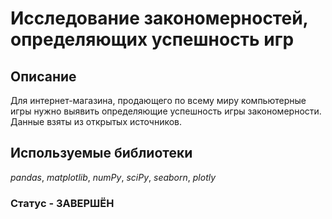 # Исследование закономерностей, определяющих успешность игр

## Описание 
Для интернет-магазина, продающего по всему миру компьютерные игры нужно выявить определяющие успешность игры закономерности. Данные взяты из открытых источников.  

## Используемые библиотеки
*pandas*, *matplotlib*, *numPy*, *sciPy*, *seaborn*, *plotly*

### Статус - ЗАВЕРШЁН

